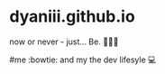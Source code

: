 # dyaniii.github.io
now or never - just... Be. :key::key::key:

#me :bowtie: and my the dev lifesyle :computer:
